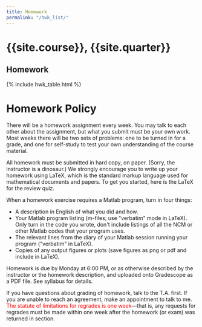 ```yaml
---
title: Homework
permalink: "/hwk_list/"
---
```


# {{site.course}}, {{site.quarter}}

## Homework

{% include hwk_table.html %}

# Homework Policy

There will be a homework assignment every week.  You may talk to each
other about the assignment, but what you submit must be your own work.
Most weeks there will be two sets of problems: one to be turned in for
a grade, and one for self-study to test your own understanding of the
course material.

All homework must be submitted in hard copy, on paper.  (Sorry, the
instructor is a dinosaur.)  We strongly encourage you to write up your
homework using LaTeX, which is the standard markup language used for
mathematical documents and papers.  To get you started, here is the
LaTeX for the review quiz.

When a homework exercise requires a Matlab program, turn in four things:

* A description in English of what you did and how.
* Your Matlab program listing (m-files; use "verbatim" mode in LaTeX).  Only turn in the code you wrote, don't include listings of all the NCM or other Matlab codes that your program uses.
* The relevant lines from the diary of your Matlab session running your program ("verbatim" in LaTeX).
* Copies of any output figures or plots (save figures as png or pdf and include in LaTeX).

Homework is due by Monday at 6:00 PM, or as otherwise described by the instructor or the homework description,
and uploaded onto Gradescope as a PDF file. See syllabus for details.

If you have questions about grading of homework, talk to the
T.A. first.  If you are unable to reach an agreement, make an
appointment to talk to me.  <span style="color:red">The statute of
limitations for regrades is one week</span>&mdash;that is, any
requests for regrades must be made within one week after the homework
(or exam) was returned in section.
